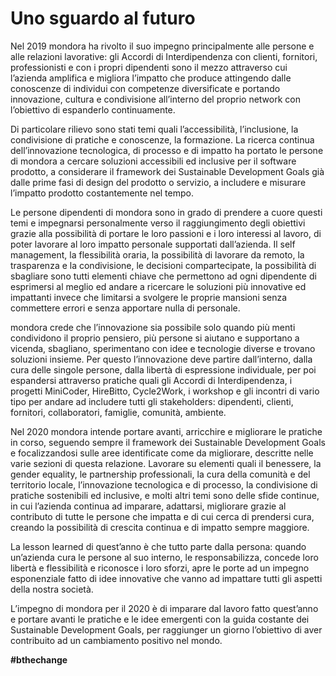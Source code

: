 # Uno sguardo al futuro

Nel 2019 mondora ha rivolto il suo impegno principalmente alle persone e alle relazioni lavorative: gli Accordi di Interdipendenza con clienti, fornitori, professionisti e con i propri dipendenti sono il mezzo attraverso cui l’azienda amplifica e migliora l’impatto che produce attingendo dalle conoscenze di individui con competenze diversificate e portando innovazione, cultura e condivisione all’interno del proprio network con l’obiettivo di espanderlo continuamente. 

Di particolare rilievo sono stati temi quali l’accessibilità, l’inclusione, la condivisione di pratiche e conoscenze, la formazione. La ricerca continua dell’innovazione tecnologica, di processo e di impatto ha portato le persone di mondora a cercare soluzioni accessibili ed inclusive per il software prodotto, a considerare il framework dei Sustainable Development Goals già dalle prime fasi di design del prodotto o servizio, a includere e misurare l’impatto prodotto costantemente nel tempo. 

Le persone dipendenti di mondora sono in grado di prendere a cuore questi temi e impegnarsi personalmente verso il raggiungimento degli obiettivi grazie alla possibilità di portare le loro passioni e i loro interessi al lavoro, di poter lavorare al loro impatto personale supportati dall’azienda. Il self management, la flessibilità oraria, la possibilità di lavorare da remoto, la trasparenza e la condivisione, le decisioni compartecipate, la possibilità di sbagliare sono tutti elementi chiave che permettono ad ogni dipendente di esprimersi al meglio ed andare a ricercare le soluzioni più innovative ed impattanti invece che limitarsi a svolgere le proprie mansioni senza commettere errori e senza apportare nulla di personale. 

mondora crede che l’innovazione sia possibile solo quando più menti condividono il proprio pensiero, più persone si aiutano e supportano a vicenda, sbagliano, sperimentano con idee e tecnologie diverse e trovano soluzioni insieme. Per questo l’innovazione deve partire dall’interno, dalla cura delle singole persone, dalla libertà di espressione individuale, per poi espandersi attraverso pratiche quali gli Accordi di Interdipendenza, i progetti MiniCoder, HireBitto, Cycle2Work, i workshop e gli incontri di vario tipo per andare ad includere tutti gli stakeholders: dipendenti, clienti, fornitori, collaboratori, famiglie, comunità, ambiente. 

Nel 2020 mondora intende portare avanti, arricchire e migliorare le pratiche in corso, seguendo sempre il framework dei Sustainable Development Goals e focalizzandosi sulle aree identificate come da migliorare, descritte nelle varie sezioni di questa relazione. Lavorare su elementi quali il benessere, la gender equality, le partnership professionali, la cura della comunità e del territorio locale, l’innovazione tecnologica e di processo, la condivisione di pratiche sostenibili ed inclusive, e molti altri temi sono delle sfide continue, in cui l’azienda continua ad imparare, adattarsi, migliorare grazie al contributo di tutte le persone che impatta e di cui cerca di prendersi cura, creando la possibilità di crescita continua e di impatto sempre maggiore. 

La lesson learned di quest’anno è che tutto parte dalla persona: quando un’azienda cura le persone al suo interno, le responsabilizza, concede loro libertà e flessibilità e riconosce i loro sforzi, apre le porte ad un impegno esponenziale fatto di idee innovative che vanno ad impattare tutti gli aspetti della nostra società. 

L’impegno di mondora per il 2020 è di imparare dal lavoro fatto quest’anno e portare avanti le pratiche e le idee emergenti con la guida costante dei Sustainable Development Goals, per raggiunger un giorno l’obiettivo di aver contribuito ad un cambiamento positivo nel mondo. 

**#bthechange**


